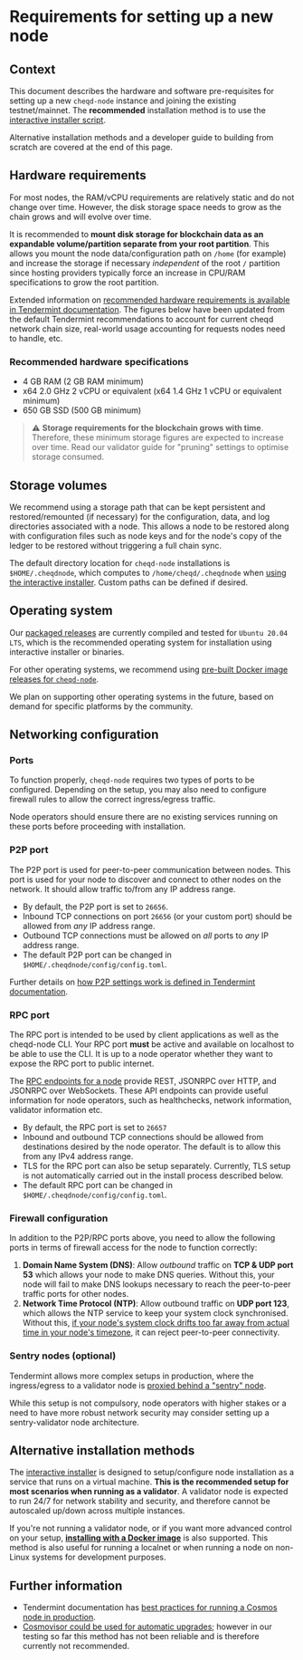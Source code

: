 # Requirements for setting up a new node

## Context

This document describes the hardware and software pre-requisites for setting up a new `cheqd-node` instance and joining the existing testnet/mainnet. The **recommended** installation method is to use the [interactive installer script](README.md).

Alternative installation methods and a developer guide to building from scratch are covered at the end of this page.

## Hardware requirements

For most nodes, the RAM/vCPU requirements are relatively static and do not change over time. However, the disk storage space needs to grow as the chain grows and will evolve over time.

It is recommended to **mount disk storage for blockchain data as an expandable volume/partition separate from your root partition**. This allows you mount the node data/configuration path on `/home` (for example) and increase the storage if necessary *independent* of the root `/` partition since hosting providers typically force an increase in CPU/RAM specifications to grow the root partition.

Extended information on [recommended hardware requirements is available in Tendermint documentation](https://docs.tendermint.com/main/tendermint-core/running-in-production.html#hardware). The figures below have been updated from the default Tendermint recommendations to account for current cheqd network chain size, real-world usage accounting for requests nodes need to handle, etc.

### Recommended hardware specifications

* 4 GB RAM (2 GB RAM minimum)
* x64 2.0 GHz 2 vCPU or equivalent (x64 1.4 GHz 1 vCPU or equivalent minimum)
* 650 GB SSD (500 GB minimum)

> ⚠️ **Storage requirements for the blockchain grows with time**. Therefore, these minimum storage figures are expected to increase over time. Read our validator guide for "pruning" settings to optimise storage consumed.

## Storage volumes

We recommend using a storage path that can be kept persistent and restored/remounted (if necessary) for the configuration, data, and log directories associated with a node. This allows a node to be restored along with configuration files such as node keys and for the node's copy of the ledger to be restored without triggering a full chain sync.

The default directory location for `cheqd-node` installations is `$HOME/.cheqdnode`, which computes to `/home/cheqd/.cheqdnode` when [using the interactive installer](README.md). Custom paths can be defined if desired.

## Operating system

Our [packaged releases](https://github.com/cheqd/cheqd-node/releases) are currently compiled and tested for `Ubuntu 20.04 LTS`, which is the recommended operating system for installation using interactive installer or binaries.

For other operating systems, we recommend using [pre-built Docker image releases for `cheqd-node`](https://github.com/orgs/cheqd/packages?repo_name=cheqd-node).

We plan on supporting other operating systems in the future, based on demand for specific platforms by the community.

## Networking configuration

### Ports

To function properly, `cheqd-node` requires two types of ports to be configured. Depending on the setup, you may also need to configure firewall rules to allow the correct ingress/egress traffic.

Node operators should ensure there are no existing services running on these ports before proceeding with installation.

### P2P port

The P2P port is used for peer-to-peer communication between nodes. This port is used for your node to discover and connect to other nodes on the network. It should allow traffic to/from any IP address range.

* By default, the P2P port is set to `26656`.
* Inbound TCP connections on port `26656` (or your custom port) should be allowed from *any* IP address range.
* Outbound TCP connections must be allowed on *all* ports to *any* IP address range.
* The default P2P port can be changed in `$HOME/.cheqdnode/config/config.toml`.

Further details on [how P2P settings work is defined in Tendermint documentation](https://docs.tendermint.com/main/tendermint-core/running-in-production.html#p2p).

### RPC port

The RPC port is intended to be used by client applications as well as the cheqd-node CLI. Your RPC port **must** be active and available on localhost to be able to use the CLI. It is up to a node operator whether they want to expose the RPC port to public internet.

The [RPC endpoints for a node](https://docs.tendermint.com/main/rpc/) provide REST, JSONRPC over HTTP, and JSONRPC over WebSockets. These API endpoints can provide useful information for node operators, such as healthchecks, network information, validator information etc.

* By default, the RPC port is set to `26657`
* Inbound and outbound TCP connections should be allowed from destinations desired by the node operator. The default is to allow this from any IPv4 address range.
* TLS for the RPC port can also be setup separately. Currently, TLS setup is not automatically carried out in the install process described below.
* The default RPC port can be changed in `$HOME/.cheqdnode/config/config.toml`.

### Firewall configuration

In addition to the P2P/RPC ports above, you need to allow the following ports in terms of firewall access for the node to function correctly:

1. **Domain Name System (DNS)**: Allow *outbound* traffic on **TCP & UDP port 53** which allows your node to make DNS queries. Without this, your node will fail to make DNS lookups necessary to reach the peer-to-peer traffic ports for other nodes.
2. **Network Time Protocol (NTP)**: Allow outbound traffic on **UDP port 123**, which allows the NTP service to keep your system clock synchronised. Without this, [if your node's system clock drifts too far away from actual time in your node's timezone](https://www.digitalocean.com/community/tutorials/how-to-configure-ntp-for-use-in-the-ntp-pool-project-on-ubuntu-16-04#troubleshooting-connectivity-issues), it can reject peer-to-peer connectivity.

### Sentry nodes (optional)

Tendermint allows more complex setups in production, where the ingress/egress to a validator node is [proxied behind a "sentry" node](https://docs.tendermint.com/main/tendermint-core/validators.html).

While this setup is not compulsory, node operators with higher stakes or a need to have more robust network security may consider setting up a sentry-validator node architecture.

## Alternative installation methods

The [interactive installer](README.md) is designed to setup/configure node installation as a service that runs on a virtual machine. **This is the recommended setup for most scenarios when running as a validator**. A validator node is expected to run 24/7 for network stability and security, and therefore cannot be autoscaled up/down across multiple instances.

If you're not running a validator node, or if you want more advanced control on your setup, [**installing with a Docker image**](docker.md) is also supported. This method is also useful for running a localnet or when running a node on non-Linux systems for development purposes.

## Further information

* Tendermint documentation has [best practices for running a Cosmos node in production](https://docs.tendermint.com/main/tendermint-core/running-in-production.html).
* [Сosmovisor could be used for automatic upgrades](https://docs.cosmos.network/main/tooling/cosmovisor); however in our testing so far this method has not been reliable and is therefore currently not recommended.
